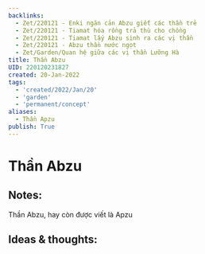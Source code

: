 ```yaml
---
backlinks:
  - Zet/220121 - Enki ngăn cản Abzu giết các thần trẻ
  - Zet/220121 - Tiamat hóa rồng trả thù cho chồng
  - Zet/220121 - Tiamat lấy Abzu sinh ra các vị thần
  - Zet/220121 - Abzu thần nước ngọt
  - Zet/Garden/Quan hệ giữa các vị thần Lưỡng Hà
title: Thần Abzu
UID: 220120231827
created: 20-Jan-2022
tags:
  - 'created/2022/Jan/20'
  - 'garden'
  - 'permanent/concept'
aliases:
  - Thần Apzu
publish: True
---
```

# Thần Abzu

## Notes:
Thần Abzu, hay còn được viết là Apzu

## Ideas & thoughts:


